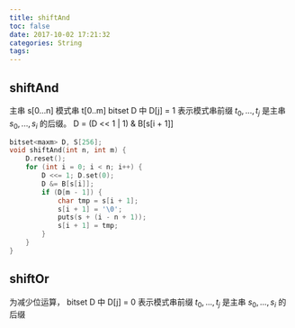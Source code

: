 ```yaml
---
title: shiftAnd
toc: false
date: 2017-10-02 17:21:32
categories: String
tags:
---
```


## shiftAnd

主串 s[0...n] 模式串 t[0..m]
bitset D 中 D[j] = 1 表示模式串前缀 $t_0,...,t_j$ 是主串 $s_0,...,s_i$ 的后缀。
D = (D << 1 | 1) & B[s[i + 1]]

```c++
bitset<maxm> D, S[256];
void shiftAnd(int n, int m) {
    D.reset();
    for (int i = 0; i < n; i++) {
        D <<= 1; D.set(0);
        D &= B[s[i]];
        if (D[m - 1]) {
            char tmp = s[i + 1];
            s[i + 1] = '\0';
            puts(s + (i - n + 1));
            s[i + 1] = tmp;
        }
    }
}
```

## shiftOr

为减少位运算， bitset D 中 D[j] = 0 表示模式串前缀 $t_0,...,t_j$ 是主串 $s_0,...,s_i$ 的后缀
